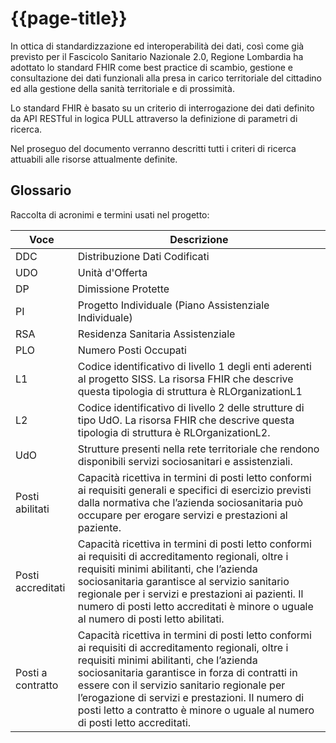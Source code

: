 # {{page-title}}

In ottica di standardizzazione ed interoperabilità dei dati, così come già previsto per il Fascicolo Sanitario Nazionale 2.0, Regione Lombardia ha adottato lo standard FHIR come best practice di scambio, gestione e consultazione dei dati funzionali alla presa in carico territoriale del cittadino ed alla gestione della sanità territoriale e di prossimità.

Lo standard FHIR è basato su un criterio di interrogazione dei dati definito da API RESTful in logica PULL attraverso la definizione di parametri di ricerca. 

Nel proseguo del documento verranno descritti tutti i criteri di ricerca attuabili alle risorse attualmente definite.

## Glossario
Raccolta di acronimi e termini usati nel progetto:
 
| Voce | Descrizione |
|---|---|
| DDC | Distribuzione Dati Codificati |
| UDO | Unità d'Offerta |
| DP | Dimissione Protette |
| PI | Progetto Individuale (Piano Assistenziale Individuale) |
| RSA | Residenza Sanitaria Assistenziale |
| PLO | Numero Posti Occupati |
| L1 | Codice   identificativo di livello 1 degli enti aderenti al progetto SISS. La risorsa   FHIR che descrive questa tipologia di struttura è RLOrganizationL1 |
| L2 | Codice   identificativo di livello 2 delle strutture di tipo UdO. La risorsa FHIR che   descrive questa tipologia di struttura è RLOrganizationL2. |
| UdO | Strutture   presenti nella rete territoriale che rendono disponibili servizi   sociosanitari e assistenziali. |
| Posti abilitati | Capacità ricettiva in termini di posti letto conformi ai requisiti generali e specifici di esercizio previsti dalla normativa che l’azienda sociosanitaria può occupare per erogare servizi e prestazioni al paziente. |
| Posti accreditati | Capacità ricettiva in termini di posti letto conformi ai requisiti di accreditamento regionali, oltre i requisiti minimi abilitanti, che l’azienda sociosanitaria garantisce al servizio sanitario regionale per i servizi e prestazioni ai pazienti. Il numero di posti letto accreditati è minore o uguale al numero di posti letto abilitati. |
| Posti a contratto | Capacità ricettiva in termini di posti letto conformi ai requisiti di accreditamento regionali, oltre i requisiti minimi abilitanti, che l’azienda sociosanitaria garantisce in forza di contratti in essere con il servizio sanitario regionale per l’erogazione di servizi e prestazioni. Il numero di posti letto a contratto è minore o uguale al numero di posti letto accreditati. |